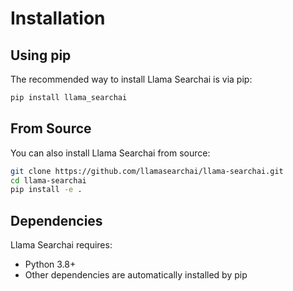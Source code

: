 # Installation

## Using pip

The recommended way to install Llama Searchai is via pip:

```bash
pip install llama_searchai
```

## From Source

You can also install Llama Searchai from source:

```bash
git clone https://github.com/llamasearchai/llama-searchai.git
cd llama-searchai
pip install -e .
```

## Dependencies

Llama Searchai requires:

- Python 3.8+
- Other dependencies are automatically installed by pip
